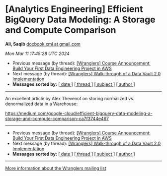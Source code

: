 









[Analytics Engineering] Efficient BigQuery Data Modeling: A Storage and Compute Comparison
==========================================================================================


**Ali, Saqib**
[docbook.xml at gmail.com](mailto:wranglers%40analyticsengineering.net?Subject=Re%3A%20%5BWranglers%5D%20Efficient%20BigQuery%20Data%20Modeling%3A%20A%20Storage%20and%20Compute%0A%20Comparison&In-Reply-To=%3CCABDm0O_d0KjCVaSEWtWGEVpNUJvke56rYhHMBqGn%3DGi__zGxaQ%40mail.gmail.com%3E "[Wranglers] Efficient BigQuery Data Modeling: A Storage and Compute Comparison")   

*Mon Mar 11 17:45:28 UTC 2024*
* Previous message (by thread): [[Wranglers] Course Announcement: Build Your First Data Engineering Project in AWS](000011.html)
* Next message (by thread): [[Wranglers] Walk-through of a Data Vault 2.0 Implementation](000013.html)
* **Messages sorted by:**
[[ date ]](date.html#12)
[[ thread ]](thread.html#12)
[[ subject ]](subject.html#12)
[[ author ]](author.html#12)




---



An excellent article by Alex Thevenot on storing normalized vs.
denormalized data in a Warehouse:

<https://medium.com/google-cloud/efficient-bigquery-data-modeling-a-storage-and-compute-comparison-ca7f3744e467>
  
  




---


* Previous message (by thread): [[Wranglers] Course Announcement: Build Your First Data Engineering Project in AWS](000011.html)
* Next message (by thread): [[Wranglers] Walk-through of a Data Vault 2.0 Implementation](000013.html)
* **Messages sorted by:**
[[ date ]](date.html#12)
[[ thread ]](thread.html#12)
[[ subject ]](subject.html#12)
[[ author ]](author.html#12)




---


[More information about the Wranglers
mailing list](https://analyticsengineering.net/mailman/listinfo/wranglers)  






